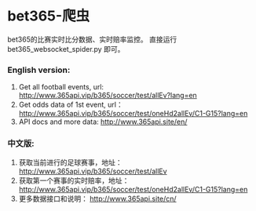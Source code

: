 # bet365-爬虫 

bet365的比赛实时比分数据、实时赔率监控。
直接运行bet365_websocket_spider.py 即可。


### English version:
1. Get all football events, url: http://www.365api.vip/b365/soccer/test/allEv?lang=en
2. Get odds data of 1st event, url： http://www.365api.vip/b365/soccer/test/oneHd2allEv/C1-G15?lang=en
3. API docs and more data:  http://www.365api.site/en/

### 中文版:
1. 获取当前进行的足球赛事，地址： http://www.365api.vip/b365/soccer/test/allEv
2. 获取第一个赛事的实时赔率，地址： http://www.365api.vip/b365/soccer/test/oneHd2allEv/C1-G15?lang=en
3. 更多数据接口和说明：  http://www.365api.site/cn/  


